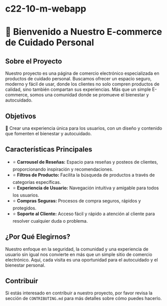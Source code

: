 # c22-10-m-webapp
# 🚀 Bienvenido a Nuestro E-commerce de Cuidado Personal

## Sobre el Proyecto
Nuestro proyecto es una página de comercio electrónico especializada en productos de cuidado personal. Buscamos ofrecer un espacio seguro, moderno y fácil de usar, donde los clientes no solo compren productos de calidad, sino también compartan sus experiencias. Más que un simple E-commerce, somos una comunidad donde se promueve el bienestar y autocuidado.

## Objetivos
🎯 Crear una experiencia única para los usuarios, con un diseño y contenido que fomenten el bienestar y autocuidado.

## Características Principales
- ⭐ **Carrousel de Reseñas:** Espacio para reseñas y posteos de clientes, proporcionando inspiración y recomendaciones.
- ⭐ **Filtros de Producto:** Facilita la búsqueda de productos a través de categorías específicas.
- ⭐ **Experiencia de Usuario:** Navegación intuitiva y amigable para todos los usuarios.
- ⭐ **Compras Seguras:** Procesos de compra seguros, rápidos y protegidos.
- ⭐ **Soporte al Cliente:** Acceso fácil y rápido a atención al cliente para resolver cualquier duda o problema.

## ¿Por Qué Elegirnos?
Nuestro enfoque en la seguridad, la comunidad y una experiencia de usuario sin igual nos convierte en más que un simple sitio de comercio electrónico. Aquí, cada visita es una oportunidad para el autocuidado y el bienestar personal.

## Contribuir
Si estás interesado en contribuir a nuestro proyecto, por favor revisa la sección de `CONTRIBUTING.md` para más detalles sobre cómo puedes hacerlo.
